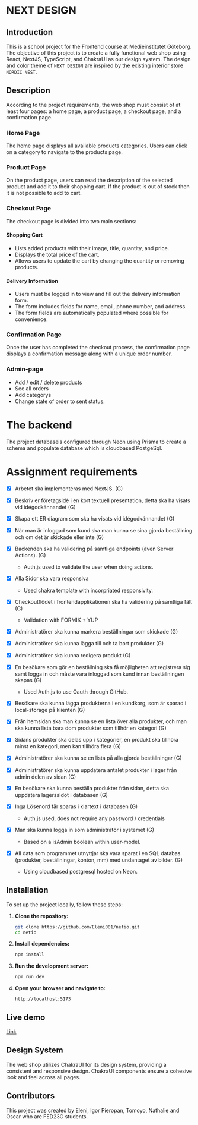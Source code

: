 # NEXT DESIGN

## Introduction

This is a school project for the Frontend course at Medieinstitutet Göteborg. The objective of this project is to create a fully functional web shop using React, NextJS, TypeScript, and ChakraUI as our design system. The design and color theme of `NEXT DESIGN` are inspired by the existing interior store `NORDIC NEST`.

## Description

According to the project requirements, the web shop must consist of at least four pages: a home page, a product page, a checkout page, and a confirmation page.

### Home Page

The home page displays all available products categories. Users can click on a category to navigate to the products page.

### Product Page

On the product page, users can read the description of the selected product and add it to their shopping cart. If the product is out of stock then it is not possible to add to cart.

### Checkout Page

The checkout page is divided into two main sections:

#### Shopping Cart

- Lists added products with their image, title, quantity, and price.
- Displays the total price of the cart.
- Allows users to update the cart by changing the quantity or removing products.

#### Delivery Information

- Users must be logged in to view and fill out the delivery information form.
- The form includes fields for name, email, phone number, and address.
- The form fields are automatically populated where possible for convenience.

### Confirmation Page

Once the user has completed the checkout process, the confirmation page displays a confirmation message along with a unique order number.

### Admin-page

- Add / edit / delete products
- See all orders
- Add categorys
- Change state of order to sent status.

# The backend

The project databaseis configured through Neon using Prisma to create a schema and populate database which is cloudbased PostgeSql.

# Assignment requirements

- [x] Arbetet ska implementeras med NextJS. (G)
- [x] Beskriv er företagsidé i en kort textuell presentation, detta ska ha visats vid idégodkännandet (G)
- [x] Skapa ett ER diagram som ska ha visats vid idégodkännandet (G)

- [x] När man är inloggad som kund ska man kunna se sina gjorda beställning och om det är skickade eller inte (G)
- [x] Backenden ska ha validering på samtliga endpoints (även Server Actions). (G)
  - Auth.js used to validate the user when doing actions.
- [x] Alla Sidor ska vara responsiva
  - Used chakra template with incorpriated responsivity.
- [x] Checkoutflödet i frontendapplikationen ska ha validering på samtliga fält (G)
  - Validation with FORMIK + YUP
- [x] Administratörer ska kunna markera beställningar som skickade (G)
- [x] Administratörer ska kunna lägga till och ta bort produkter (G)
- [x] Administratörer ska kunna redigera produkt (G)
- [x] En besökare som gör en beställning ska få möjligheten att registrera sig samt logga in och måste vara inloggad som kund innan beställningen skapas (G)
  - Used Auth.js to use Oauth through GitHub.
- [x] Besökare ska kunna lägga produkterna i en kundkorg, som är sparad i local-storage på klienten (G)
- [x] Från hemsidan ska man kunna se en lista över alla produkter, och man ska kunna lista bara dom produkter som tillhör en kategori (G)
- [x] Sidans produkter ska delas upp i kategorier, en produkt ska tillhöra minst en kategori, men kan tillhöra flera (G)
- [x] Administratörer ska kunna se en lista på alla gjorda beställningar (G)
- [x] Administratörer ska kunna uppdatera antalet produkter i lager från admin delen av sidan (G)
- [x] En besökare ska kunna beställa produkter från sidan, detta ska uppdatera lagersaldot i databasen (G)
- [x] Inga Lösenord får sparas i klartext i databasen (G)
  - Auth.js used, does not require any password / credentials
- [x] Man ska kunna logga in som administratör i systemet (G)
  - Based on a isAdmin boolean within user-model.
- [x] All data som programmet utnyttjar ska vara sparat i en SQL databas (produkter, beställningar, konton, mm) med undantaget av bilder. (G)
  - Using cloudbased postgresql hosted on Neon.

## Installation

To set up the project locally, follow these steps:

1. **Clone the repository:**

   ```sh
   git clone https://github.com/Eleni001/netio.git
   cd netio
   ```

2. **Install dependencies:**

   ```sh
   npm install
   ```

3. **Run the development server:**

   ```sh
   npm run dev
   ```

4. **Open your browser and navigate to:**
   ```
   http://localhost:5173
   ```
## Live demo

[Link](https://netio-elenis-projects-9e8f7e4b.vercel.app/)


## Design System

The web shop utilizes ChakraUI for its design system, providing a consistent and responsive design. ChakraUI components ensure a cohesive look and feel across all pages.

## Contributors

This project was created by Eleni, Igor Pieropan, Tomoyo, Nathalie and Oscar who are FED23G students.
